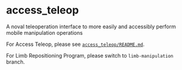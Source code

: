 # access_teleop
A noval teleoperation interface to more easily and accessibly perform mobile manipulation operations

For Access Teleop, please see [`access_teleop/README.md`](access_teleop/README.md).  

For Limb Repositioning Program, please switch to `limb-manipulation` branch.